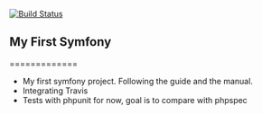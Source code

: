 [![Build Status](https://travis-ci.org/guytenaerefe/symfony-tests.svg?branch=master)](https://travis-ci.org/guytenaerefe/symfony-tests)

## My First Symfony
=============

- My first symfony project. Following the guide and the manual.
- Integrating Travis
- Tests with phpunit for now, goal is to compare with phpspec
